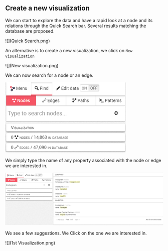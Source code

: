 ## Create a new visualization

We can start to explore the data and have a rapid look at a node and its relations through the Quick Search bar. Several results matching the database are proposed.

![](Quick Search.png)

An alternative is to create a new visualization,  we click on ```New visualization```


![](New visualization.png)

We can now search for a node or an edge.

![](Find.png)


We simply type the name of any property associated with the node or edge we are interested in.

![](Find_Example.png)

We see a few suggestions. We Click on the one we are interested in.

![](1st Visualization.png)
